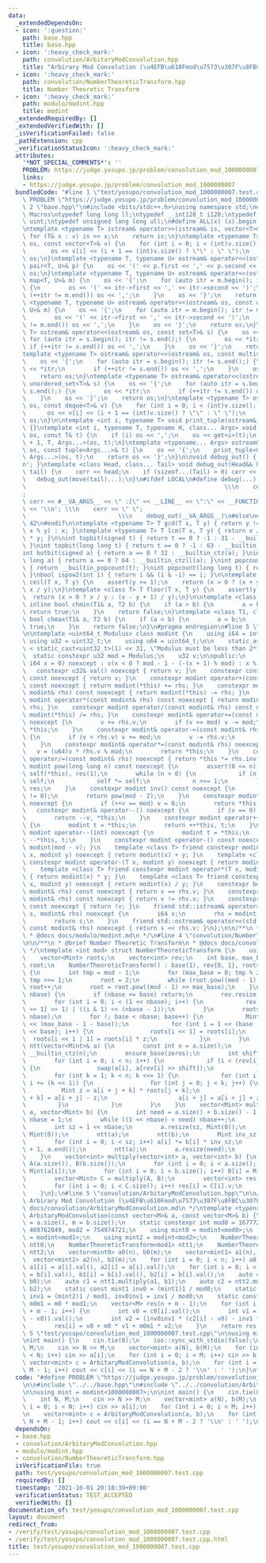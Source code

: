 ```yaml
---
data:
  _extendedDependsOn:
  - icon: ':question:'
    path: base.hpp
    title: base.hpp
  - icon: ':heavy_check_mark:'
    path: convolution/ArbitaryModConvolution.hpp
    title: "Arbirary Mod Convolution (\u4EFB\u610Fmod\u7573\u307F\u8FBC\u307F)"
  - icon: ':heavy_check_mark:'
    path: convolution/NumberTheoreticTransform.hpp
    title: Number Theoretic Transform
  - icon: ':heavy_check_mark:'
    path: modulo/modint.hpp
    title: modint
  _extendedRequiredBy: []
  _extendedVerifiedWith: []
  _isVerificationFailed: false
  _pathExtension: cpp
  _verificationStatusIcon: ':heavy_check_mark:'
  attributes:
    '*NOT_SPECIAL_COMMENTS*': ''
    PROBLEM: https://judge.yosupo.jp/problem/convolution_mod_1000000007
    links:
    - https://judge.yosupo.jp/problem/convolution_mod_1000000007
  bundledCode: "#line 1 \"test/yosupo/convolution_mod_1000000007.test.cpp\"\n#define\
    \ PROBLEM \"https://judge.yosupo.jp/problem/convolution_mod_1000000007\"\n\n#line\
    \ 2 \"base.hpp\"\n#include <bits/stdc++.h>\nusing namespace std;\n#pragma region\
    \ Macros\ntypedef long long ll;\ntypedef __int128_t i128;\ntypedef unsigned int\
    \ uint;\ntypedef unsigned long long ull;\n#define ALL(x) (x).begin(), (x).end()\n\
    \ntemplate <typename T> istream& operator>>(istream& is, vector<T>& v) {\n   \
    \ for (T& x : v) is >> x;\n    return is;\n}\ntemplate <typename T> ostream& operator<<(ostream&\
    \ os, const vector<T>& v) {\n    for (int i = 0; i < (int)v.size(); i++) {\n \
    \       os << v[i] << (i + 1 == (int)v.size() ? \"\" : \" \");\n    }\n    return\
    \ os;\n}\ntemplate <typename T, typename U> ostream& operator<<(ostream& os, const\
    \ pair<T, U>& p) {\n    os << '(' << p.first << ',' << p.second << ')';\n    return\
    \ os;\n}\ntemplate <typename T, typename U> ostream& operator<<(ostream& os, const\
    \ map<T, U>& m) {\n    os << '{';\n    for (auto itr = m.begin(); itr != m.end();)\
    \ {\n        os << '(' << itr->first << ',' << itr->second << ')';\n        if\
    \ (++itr != m.end()) os << ',';\n    }\n    os << '}';\n    return os;\n}\ntemplate\
    \ <typename T, typename U> ostream& operator<<(ostream& os, const unordered_map<T,\
    \ U>& m) {\n    os << '{';\n    for (auto itr = m.begin(); itr != m.end();) {\n\
    \        os << '(' << itr->first << ',' << itr->second << ')';\n        if (++itr\
    \ != m.end()) os << ',';\n    }\n    os << '}';\n    return os;\n}\ntemplate <typename\
    \ T> ostream& operator<<(ostream& os, const set<T>& s) {\n    os << '{';\n   \
    \ for (auto itr = s.begin(); itr != s.end();) {\n        os << *itr;\n       \
    \ if (++itr != s.end()) os << ',';\n    }\n    os << '}';\n    return os;\n}\n\
    template <typename T> ostream& operator<<(ostream& os, const multiset<T>& s) {\n\
    \    os << '{';\n    for (auto itr = s.begin(); itr != s.end();) {\n        os\
    \ << *itr;\n        if (++itr != s.end()) os << ',';\n    }\n    os << '}';\n\
    \    return os;\n}\ntemplate <typename T> ostream& operator<<(ostream& os, const\
    \ unordered_set<T>& s) {\n    os << '{';\n    for (auto itr = s.begin(); itr !=\
    \ s.end();) {\n        os << *itr;\n        if (++itr != s.end()) os << ',';\n\
    \    }\n    os << '}';\n    return os;\n}\ntemplate <typename T> ostream& operator<<(ostream&\
    \ os, const deque<T>& v) {\n    for (int i = 0; i < (int)v.size(); i++) {\n  \
    \      os << v[i] << (i + 1 == (int)v.size() ? \"\" : \" \");\n    }\n    return\
    \ os;\n}\n\ntemplate <int i, typename T> void print_tuple(ostream&, const T&)\
    \ {}\ntemplate <int i, typename T, typename H, class... Args> void print_tuple(ostream&\
    \ os, const T& t) {\n    if (i) os << ',';\n    os << get<i>(t);\n    print_tuple<i\
    \ + 1, T, Args...>(os, t);\n}\ntemplate <typename... Args> ostream& operator<<(ostream&\
    \ os, const tuple<Args...>& t) {\n    os << '{';\n    print_tuple<0, tuple<Args...>,\
    \ Args...>(os, t);\n    return os << '}';\n}\n\nvoid debug_out() { cerr << '\\\
    n'; }\ntemplate <class Head, class... Tail> void debug_out(Head&& head, Tail&&...\
    \ tail) {\n    cerr << head;\n    if (sizeof...(Tail) > 0) cerr << \", \";\n \
    \   debug_out(move(tail)...);\n}\n#ifdef LOCAL\n#define debug(...)           \
    \                                                        \\\n    cerr << \" \"\
    ;                                                                     \\\n   \
    \ cerr << #__VA_ARGS__ << \" :[\" << __LINE__ << \":\" << __FUNCTION__ << \"]\"\
    \ << '\\n'; \\\n    cerr << \" \";                                           \
    \                          \\\n    debug_out(__VA_ARGS__)\n#else\n#define debug(...)\
    \ 42\n#endif\n\ntemplate <typename T> T gcd(T x, T y) { return y != 0 ? gcd(y,\
    \ x % y) : x; }\ntemplate <typename T> T lcm(T x, T y) { return x / gcd(x, y)\
    \ * y; }\n\nint topbit(signed t) { return t == 0 ? -1 : 31 - __builtin_clz(t);\
    \ }\nint topbit(long long t) { return t == 0 ? -1 : 63 - __builtin_clzll(t); }\n\
    int botbit(signed a) { return a == 0 ? 32 : __builtin_ctz(a); }\nint botbit(long\
    \ long a) { return a == 0 ? 64 : __builtin_ctzll(a); }\nint popcount(signed t)\
    \ { return __builtin_popcount(t); }\nint popcount(long long t) { return __builtin_popcountll(t);\
    \ }\nbool ispow2(int i) { return i && (i & -i) == i; }\n\ntemplate <class T> T\
    \ ceil(T x, T y) {\n    assert(y >= 1);\n    return (x > 0 ? (x + y - 1) / y :\
    \ x / y);\n}\ntemplate <class T> T floor(T x, T y) {\n    assert(y >= 1);\n  \
    \  return (x > 0 ? x / y : (x - y + 1) / y);\n}\n\ntemplate <class T1, class T2>\
    \ inline bool chmin(T1& a, T2 b) {\n    if (a > b) {\n        a = b;\n       \
    \ return true;\n    }\n    return false;\n}\ntemplate <class T1, class T2> inline\
    \ bool chmax(T1& a, T2 b) {\n    if (a < b) {\n        a = b;\n        return\
    \ true;\n    }\n    return false;\n}\n#pragma endregion\n#line 5 \"modulo/modint.hpp\"\
    \n\ntemplate <uint64_t Modulus> class modint {\n    using i64 = int64_t;\n   \
    \ using u32 = uint32_t;\n    using u64 = uint64_t;\n\n    static_assert(Modulus\
    \ < static_cast<uint32_t>(1) << 31, \"Modulus must be less than 2**31\");\n  \
    \  static constexpr u32 mod = Modulus;\n    u32 v;\n\npublic:\n    constexpr modint(const\
    \ i64 x = 0) noexcept : v(x < 0 ? mod - 1 - (-(x + 1) % mod) : x % mod) {}\n \
    \   constexpr u32& val() noexcept { return v; }\n    constexpr const u32& val()\
    \ const noexcept { return v; }\n    constexpr modint operator+(const modint& rhs)\
    \ const noexcept { return modint(*this) += rhs; }\n    constexpr modint operator-(const\
    \ modint& rhs) const noexcept { return modint(*this) -= rhs; }\n    constexpr\
    \ modint operator*(const modint& rhs) const noexcept { return modint(*this) *=\
    \ rhs; }\n    constexpr modint operator/(const modint& rhs) const noexcept { return\
    \ modint(*this) /= rhs; }\n    constexpr modint& operator+=(const modint& rhs)\
    \ noexcept {\n        v += rhs.v;\n        if (v >= mod) v -= mod;\n        return\
    \ *this;\n    }\n    constexpr modint& operator-=(const modint& rhs) noexcept\
    \ {\n        if (v < rhs.v) v += mod;\n        v -= rhs.v;\n        return *this;\n\
    \    }\n    constexpr modint& operator*=(const modint& rhs) noexcept {\n     \
    \   v = (u64)v * rhs.v % mod;\n        return *this;\n    }\n    constexpr modint&\
    \ operator/=(const modint& rhs) noexcept { return *this *= rhs.inv(); }\n    constexpr\
    \ modint pow(long long n) const noexcept {\n        assert(0 <= n);\n        modint\
    \ self(*this), res(1);\n        while (n > 0) {\n            if (n & 1) res *=\
    \ self;\n            self *= self;\n            n >>= 1;\n        }\n        return\
    \ res;\n    }\n    constexpr modint inv() const noexcept {\n        assert(*this\
    \ != 0);\n        return pow(mod - 2);\n    }\n    constexpr modint& operator++()\
    \ noexcept {\n        if (++v == mod) v = 0;\n        return *this;\n    }\n \
    \   constexpr modint& operator--() noexcept {\n        if (v == 0) v = mod;\n\
    \        return --v, *this;\n    }\n    constexpr modint operator++(int) noexcept\
    \ {\n        modint t = *this;\n        return ++*this, t;\n    }\n    constexpr\
    \ modint operator--(int) noexcept {\n        modint t = *this;\n        return\
    \ --*this, t;\n    }\n    constexpr modint operator-() const noexcept { return\
    \ modint(mod - v); }\n    template <class T> friend constexpr modint operator+(T\
    \ x, modint y) noexcept { return modint(x) + y; }\n    template <class T> friend\
    \ constexpr modint operator-(T x, modint y) noexcept { return modint(x) - y; }\n\
    \    template <class T> friend constexpr modint operator*(T x, modint y) noexcept\
    \ { return modint(x) * y; }\n    template <class T> friend constexpr modint operator/(T\
    \ x, modint y) noexcept { return modint(x) / y; }\n    constexpr bool operator==(const\
    \ modint& rhs) const noexcept { return v == rhs.v; }\n    constexpr bool operator!=(const\
    \ modint& rhs) const noexcept { return v != rhs.v; }\n    constexpr bool operator!()\
    \ const noexcept { return !v; }\n    friend std::istream& operator>>(std::istream&\
    \ s, modint& rhs) noexcept {\n        i64 v;\n        rhs = modint{(s >> v, v)};\n\
    \        return s;\n    }\n    friend std::ostream& operator<<(std::ostream& s,\
    \ const modint& rhs) noexcept { return s << rhs.v; }\n};\n\n/**\n * @brief modint\n\
    \ * @docs docs/modulo/modint.md\n */\n#line 4 \"convolution/NumberTheoreticTransform.hpp\"\
    \n\n/**\n * @brief Number Theoretic Transform\n * @docs docs/convolution/NumberTheoreticTransform.md\n\
    \ */\ntemplate <int mod> struct NumberTheoreticTransform {\n    using Mint = modint<mod>;\n\
    \    vector<Mint> roots;\n    vector<int> rev;\n    int base, max_base;\n    Mint\
    \ root;\n    NumberTheoreticTransform() : base(1), rev{0, 1}, roots{Mint(0), Mint(1)}\
    \ {\n        int tmp = mod - 1;\n        for (max_base = 0; tmp % 2 == 0; max_base++)\
    \ tmp >>= 1;\n        root = 2;\n        while (root.pow((mod - 1) >> 1) == 1)\
    \ root++;\n        root = root.pow((mod - 1) >> max_base);\n    }\n    void ensure_base(int\
    \ nbase) {\n        if (nbase <= base) return;\n        rev.resize(1 << nbase);\n\
    \        for (int i = 0; i < (1 << nbase); i++) {\n            rev[i] = (rev[i\
    \ >> 1] >> 1) | ((i & 1) << (nbase - 1));\n        }\n        roots.resize(1 <<\
    \ nbase);\n        for (; base < nbase; base++) {\n            Mint z = root.pow(1\
    \ << (max_base - 1 - base));\n            for (int i = 1 << (base - 1); i < (1\
    \ << base); i++) {\n                roots[i << 1] = roots[i];\n              \
    \  roots[i << 1 | 1] = roots[i] * z;\n            }\n        }\n    }\n    void\
    \ ntt(vector<Mint>& a) {\n        const int n = a.size();\n        int zeros =\
    \ __builtin_ctz(n);\n        ensure_base(zeros);\n        int shift = base - zeros;\n\
    \        for (int i = 0; i < n; i++) {\n            if (i < (rev[i] >> shift))\
    \ {\n                swap(a[i], a[rev[i] >> shift]);\n            }\n        }\n\
    \        for (int k = 1; k < n; k <<= 1) {\n            for (int i = 0; i < n;\
    \ i += (k << 1)) {\n                for (int j = 0; j < k; j++) {\n          \
    \          Mint z = a[i + j + k] * roots[j + k];\n                    a[i + j\
    \ + k] = a[i + j] - z;\n                    a[i + j] = a[i + j] + z;\n       \
    \         }\n            }\n        }\n    }\n    vector<Mint> multiply(vector<Mint>\
    \ a, vector<Mint> b) {\n        int need = a.size() + b.size() - 1;\n        int\
    \ nbase = 1;\n        while ((1 << nbase) < need) nbase++;\n        ensure_base(nbase);\n\
    \        int sz = 1 << nbase;\n        a.resize(sz, Mint(0));\n        b.resize(sz,\
    \ Mint(0));\n        ntt(a);\n        ntt(b);\n        Mint inv_sz = 1 / Mint(sz);\n\
    \        for (int i = 0; i < sz; i++) a[i] *= b[i] * inv_sz;\n        reverse(a.begin()\
    \ + 1, a.end());\n        ntt(a);\n        a.resize(need);\n        return a;\n\
    \    }\n    vector<int> multiply(vector<int> a, vector<int> b) {\n        vector<Mint>\
    \ A(a.size()), B(b.size());\n        for (int i = 0; i < a.size(); i++) A[i] =\
    \ Mint(a[i]);\n        for (int i = 0; i < b.size(); i++) B[i] = Mint(b[i]);\n\
    \        vector<Mint> C = multiply(A, B);\n        vector<int> res(C.size());\n\
    \        for (int i = 0; i < C.size(); i++) res[i] = C[i].v;\n        return res;\n\
    \    }\n};\n#line 5 \"convolution/ArbitaryModConvolution.hpp\"\n\n/**\n * @brief\
    \ Arbirary Mod Convolution (\u4EFB\u610Fmod\u7573\u307F\u8FBC\u307F)\n * @docs\
    \ docs/convolution/ArbitaryModConvolution.md\n */\ntemplate <typename M> vector<M>\
    \ ArbitaryModConvolution(const vector<M>& a, const vector<M>& b) {\n    int n\
    \ = a.size(), m = b.size();\n    static constexpr int mod0 = 167772161, mod1 =\
    \ 469762049, mod2 = 754974721;\n    using mint0 = modint<mod0>;\n    using mint1\
    \ = modint<mod1>;\n    using mint2 = modint<mod2>;\n    NumberTheoreticTransform<mod0>\
    \ ntt0;\n    NumberTheoreticTransform<mod1> ntt1;\n    NumberTheoreticTransform<mod2>\
    \ ntt2;\n    vector<mint0> a0(n), b0(m);\n    vector<mint1> a1(n), b1(m);\n  \
    \  vector<mint2> a2(n), b2(m);\n    for (int i = 0; i < n; i++) a0[i] = a[i].val(),\
    \ a1[i] = a[i].val(), a2[i] = a[i].val();\n    for (int i = 0; i < m; i++) b0[i]\
    \ = b[i].val(), b1[i] = b[i].val(), b2[i] = b[i].val();\n    auto c0 = ntt0.multiply(a0,\
    \ b0);\n    auto c1 = ntt1.multiply(a1, b1);\n    auto c2 = ntt2.multiply(a2,\
    \ b2);\n    static const mint1 inv0 = (mint1)1 / mod0;\n    static const mint2\
    \ inv1 = (mint2)1 / mod1, inv0inv1 = inv1 / mod0;\n    static const M m0 = mod0,\
    \ m0m1 = m0 * mod1;\n    vector<M> res(n + m - 1);\n    for (int i = 0; i < n\
    \ + m - 1; i++) {\n        int v0 = c0[i].val();\n        int v1 = (inv0 * (c1[i]\
    \ - v0)).val();\n        int v2 = (inv0inv1 * (c2[i] - v0) - inv1 * v1).val();\n\
    \        res[i] = v0 + m0 * v1 + m0m1 * v2;\n    }\n    return res;\n}\n#line\
    \ 5 \"test/yosupo/convolution_mod_1000000007.test.cpp\"\n\nusing mint = modint<1000000007>;\n\
    \nint main() {\n    cin.tie(0);\n    ios::sync_with_stdio(false);\n    int N,\
    \ M;\n    cin >> N >> M;\n    vector<mint> a(N), b(M);\n    for (int i = 0; i\
    \ < N; i++) cin >> a[i];\n    for (int i = 0; i < M; i++) cin >> b[i];\n\n   \
    \ vector<mint> c = ArbitaryModConvolution(a, b);\n    for (int i = 0; i < N +\
    \ M - 1; i++) cout << c[i] << (i == N + M - 2 ? '\\n' : ' ');\n}\n"
  code: "#define PROBLEM \"https://judge.yosupo.jp/problem/convolution_mod_1000000007\"\
    \n\n#include \"../../base.hpp\"\n#include \"../../convolution/ArbitaryModConvolution.hpp\"\
    \n\nusing mint = modint<1000000007>;\n\nint main() {\n    cin.tie(0);\n    ios::sync_with_stdio(false);\n\
    \    int N, M;\n    cin >> N >> M;\n    vector<mint> a(N), b(M);\n    for (int\
    \ i = 0; i < N; i++) cin >> a[i];\n    for (int i = 0; i < M; i++) cin >> b[i];\n\
    \n    vector<mint> c = ArbitaryModConvolution(a, b);\n    for (int i = 0; i <\
    \ N + M - 1; i++) cout << c[i] << (i == N + M - 2 ? '\\n' : ' ');\n}"
  dependsOn:
  - base.hpp
  - convolution/ArbitaryModConvolution.hpp
  - modulo/modint.hpp
  - convolution/NumberTheoreticTransform.hpp
  isVerificationFile: true
  path: test/yosupo/convolution_mod_1000000007.test.cpp
  requiredBy: []
  timestamp: '2021-10-01 20:18:39+09:00'
  verificationStatus: TEST_ACCEPTED
  verifiedWith: []
documentation_of: test/yosupo/convolution_mod_1000000007.test.cpp
layout: document
redirect_from:
- /verify/test/yosupo/convolution_mod_1000000007.test.cpp
- /verify/test/yosupo/convolution_mod_1000000007.test.cpp.html
title: test/yosupo/convolution_mod_1000000007.test.cpp
---
```

